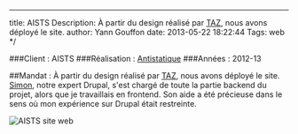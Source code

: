 ---
title: AISTS
Description: À partir du design réalisé par [TAZ](http://www.taz-communication.ch/), nous avons déployé le site.
author: Yann Gouffon
date: 2013-05-22 18:22:44
Tags: web
*/

###Client : AISTS
###Réalisation : [Antistatique](http://www.antistatique.net/)
###Années : 2012-13

##Mandat :
À partir du design réalisé par [TAZ](http://www.taz-communication.ch/), nous avons déployé le site. [Simon](https://twitter.com/gagarine), notre expert Drupal, s'est chargé de toute la partie backend du projet, alors que je travaillais en frontend. Son aide a été précieuse dans le sens où mon expérience sur Drupal était restreinte. 

![AISTS site web](http://staging.yago.io/content/images/aists-1.jpg.jpg)
